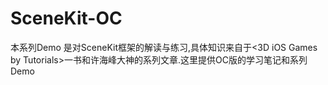 # SceneKit-OC
本系列Demo 是对SceneKit框架的解读与练习,具体知识来自于&lt;3D iOS Games by Tutorials>一书和许海峰大神的系列文章.这里提供OC版的学习笔记和系列Demo
